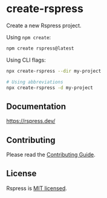 # create-rspress

Create a new Rspress project.

Using `npm create`:

```bash
npm create rspress@latest
```

Using CLI flags:

```bash
npx create-rspress --dir my-project

# Using abbreviations
npx create-rspress -d my-project
```

## Documentation

https://rspress.dev/

## Contributing

Please read the [Contributing Guide](https://github.com/web-infra-dev/rspress/blob/main/CONTRIBUTING.md).

## License

Rspress is [MIT licensed](https://github.com/web-infra-dev/rspress/blob/main/LICENSE).
